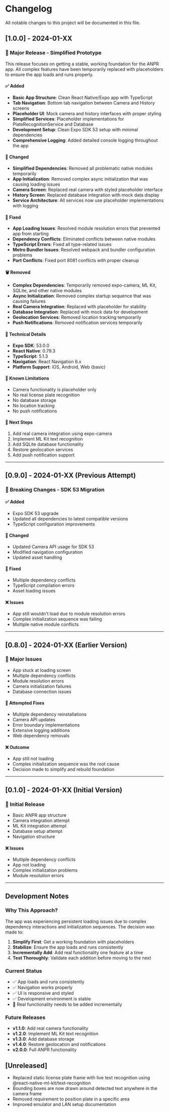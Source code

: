 # Changelog

All notable changes to this project will be documented in this file.

## [1.0.0] - 2024-01-XX

### 🎉 Major Release - Simplified Prototype

This release focuses on getting a stable, working foundation for the ANPR app. All complex features have been temporarily replaced with placeholders to ensure the app loads and runs properly.

#### ✅ Added
- **Basic App Structure**: Clean React Native/Expo app with TypeScript
- **Tab Navigation**: Bottom tab navigation between Camera and History screens
- **Placeholder UI**: Mock camera and history interfaces with proper styling
- **Simplified Services**: Placeholder implementations for PlateRecognitionService and Database
- **Development Setup**: Clean Expo SDK 53 setup with minimal dependencies
- **Comprehensive Logging**: Added detailed console logging throughout the app

#### 🔧 Changed
- **Simplified Dependencies**: Removed all problematic native modules temporarily
- **App Initialization**: Removed complex async initialization that was causing loading issues
- **Camera Screen**: Replaced real camera with styled placeholder interface
- **History Screen**: Replaced database integration with mock data display
- **Service Architecture**: All services now use placeholder implementations with logging

#### 🐛 Fixed
- **App Loading Issues**: Resolved module resolution errors that prevented app from starting
- **Dependency Conflicts**: Eliminated conflicts between native modules
- **TypeScript Errors**: Fixed all type-related issues
- **Metro Bundler Issues**: Resolved webpack and bundler configuration problems
- **Port Conflicts**: Fixed port 8081 conflicts with proper cleanup

#### 🗑️ Removed
- **Complex Dependencies**: Temporarily removed expo-camera, ML Kit, SQLite, and other native modules
- **Async Initialization**: Removed complex startup sequence that was causing failures
- **Real Camera Integration**: Replaced with placeholder for stability
- **Database Integration**: Replaced with mock data for development
- **Geolocation Services**: Removed location tracking temporarily
- **Push Notifications**: Removed notification services temporarily

#### 📝 Technical Details
- **Expo SDK**: 53.0.0
- **React Native**: 0.79.3
- **TypeScript**: 5.1.3
- **Navigation**: React Navigation 6.x
- **Platform Support**: iOS, Android, Web (basic)

#### 🚧 Known Limitations
- Camera functionality is placeholder only
- No real license plate recognition
- No database storage
- No location tracking
- No push notifications

#### 🔮 Next Steps
1. Add real camera integration using expo-camera
2. Implement ML Kit text recognition
3. Add SQLite database functionality
4. Restore geolocation services
5. Add push notification support

---

## [0.9.0] - 2024-01-XX (Previous Attempt)

### 🚨 Breaking Changes - SDK 53 Migration

#### ✅ Added
- Expo SDK 53 upgrade
- Updated all dependencies to latest compatible versions
- TypeScript configuration improvements

#### 🔧 Changed
- Updated Camera API usage for SDK 53
- Modified navigation configuration
- Updated asset handling

#### 🐛 Fixed
- Multiple dependency conflicts
- TypeScript compilation errors
- Asset loading issues

#### ❌ Issues
- App still wouldn't load due to module resolution errors
- Complex initialization sequence was failing
- Multiple native module conflicts

---

## [0.8.0] - 2024-01-XX (Earlier Version)

### 🚨 Major Issues
- App stuck at loading screen
- Multiple dependency conflicts
- Module resolution errors
- Camera initialization failures
- Database connection issues

#### 🔧 Attempted Fixes
- Multiple dependency reinstallations
- Camera API updates
- Error boundary implementations
- Extensive logging additions
- Web dependency removals

#### ❌ Outcome
- App still not loading
- Complex initialization sequence was the root cause
- Decision made to simplify and rebuild foundation

---

## [0.1.0] - 2024-01-XX (Initial Version)

### 🎉 Initial Release
- Basic ANPR app structure
- Camera integration attempt
- ML Kit integration attempt
- Database setup attempt
- Navigation structure

#### ❌ Issues
- Multiple dependency conflicts
- App not loading
- Complex initialization problems
- Module resolution errors

---

## Development Notes

### Why This Approach?
The app was experiencing persistent loading issues due to complex dependency interactions and initialization sequences. The decision was made to:

1. **Simplify First**: Get a working foundation with placeholders
2. **Stabilize**: Ensure the app loads and runs consistently
3. **Incrementally Add**: Add real functionality one feature at a time
4. **Test Thoroughly**: Validate each addition before moving to the next

### Current Status
- ✅ App loads and runs consistently
- ✅ Navigation works properly
- ✅ UI is responsive and styled
- ✅ Development environment is stable
- 🚧 Real functionality needs to be added incrementally

### Future Releases
- **v1.1.0**: Add real camera functionality
- **v1.2.0**: Implement ML Kit text recognition
- **v1.3.0**: Add database storage
- **v1.4.0**: Restore geolocation and notifications
- **v2.0.0**: Full ANPR functionality 

## [Unreleased]
- Replaced static license plate frame with live text recognition using @react-native-ml-kit/text-recognition
- Bounding boxes are now drawn around detected text anywhere in the camera frame
- Removed requirement to position plate in a specific area
- Improved emulator and LAN setup documentation 